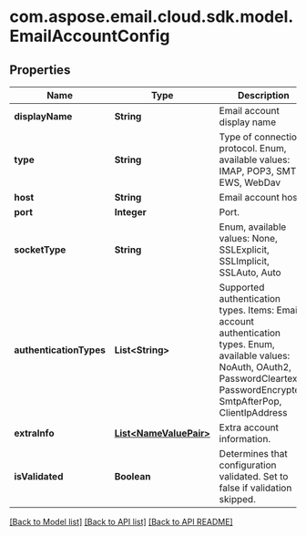 
# com.aspose.email.cloud.sdk.model.EmailAccountConfig

## Properties
Name | Type | Description | Notes
------------ | ------------- | ------------- | -------------
**displayName** | **String** | Email account display name              |  [optional]
**type** | **String** | Type of connection protocol. Enum, available values: IMAP, POP3, SMTP, EWS, WebDav | 
**host** | **String** | Email account host.              |  [optional]
**port** | **Integer** | Port.              |  [optional]
**socketType** | **String** | Enum, available values: None, SSLExplicit, SSLImplicit, SSLAuto, Auto | 
**authenticationTypes** | **List&lt;String&gt;** | Supported authentication types.              Items: Email account authentication types. Enum, available values: NoAuth, OAuth2, PasswordCleartext, PasswordEncrypted, SmtpAfterPop, ClientIpAddress |  [optional]
**extraInfo** | [**List&lt;NameValuePair&gt;**](NameValuePair.md) | Extra account information.              |  [optional]
**isValidated** | **Boolean** | Determines that configuration validated. Set to false if validation skipped.              | 


[[Back to Model list]](README.md#documentation-for-models) [[Back to API list]](README.md#documentation-for-api-endpoints) [[Back to API README]](README.md)


